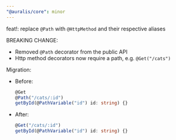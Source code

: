 ```yaml
---
"@auralis/core": minor
---
```


feat!: replace `@Path` with `@HttpMethod` and their respective aliases

BREAKING CHANGE:

- Removed `@Path` decorator from the public API
- Http method decorators now require a path, e.g. `@Get("/cats")`

Migration:

- Before:
  ```ts
  @Get
  @Path("/cats/:id")
  getById(@PathVariable("id") id: string) {}
  ```
- After:
  ```ts
  @Get("/cats/:id")
  getById(@PathVariable("id") id: string) {}
  ```
